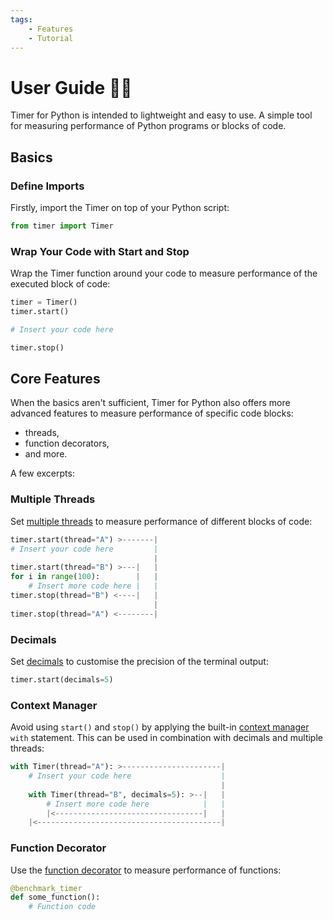 ```yaml
---
tags:
    - Features
    - Tutorial
---
```


# User Guide 👨‍🔧
Timer for Python is intended to lightweight and easy to use. A simple tool for measuring performance of Python programs or blocks of code.

## Basics
### Define Imports
Firstly, import the Timer on top of your Python script:

```python linenums="1"
from timer import Timer

```

### Wrap Your Code with Start and Stop
Wrap the Timer function around your code to measure performance of the executed block of code:

```python linenums="3" hl_lines="4"
timer = Timer()
timer.start()

# Insert your code here

timer.stop()
```

## Core Features
When the basics aren't sufficient, Timer for Python also offers more advanced features to measure performance of specific code blocks:

* threads,
* function decorators,
* and more.

A few excerpts:

### Multiple Threads
Set [multiple threads](multiple-threads.md) to measure performance of different blocks of code:

```python title=""
timer.start(thread="A") >-------|
# Insert your code here         |
                                |
timer.start(thread="B") >---|   |
for i in range(100):        |   |
    # Insert more code here |   |
timer.stop(thread="B") <----|   |
                                |
timer.stop(thread="A") <--------|
```

### Decimals
Set [decimals](decimals.md) to customise the precision of the terminal output:

```python title=""
timer.start(decimals=5)
```

### Context Manager
Avoid using `start()` and `stop()` by applying the built-in [context manager](context-manager.md) `with` statement. This can be used in combination with decimals and multiple threads:

```python title=""
with Timer(thread="A"): >----------------------|
    # Insert your code here                    |
                                               |
    with Timer(thread="B", decimals=5): >--|   |
        # Insert more code here            |   |
        |<---------------------------------|   |
    |<-----------------------------------------|
```

### Function Decorator
Use the [function decorator](function-decorator.md) to measure performance of functions:

```python title=""
@benchmark_timer
def some_function():
    # Function code
```
